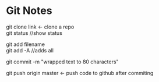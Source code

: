 # Git Notes


git clone link  <- clone a repo    
git status //show status    


git add filename   
git add -A //adds all    

git commit -m "wrapped text to 80 characters"    

git push origin master <- push code to github after commiting    